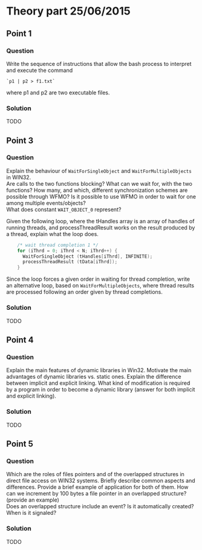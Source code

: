# Theory part 25/06/2015

## Point 1

### Question

Write the sequence of instructions that allow the bash process to interpret and execute the command

    `p1 | p2 > f1.txt`

where p1 and p2 are two executable files.

### Solution

TODO

## Point 3

### Question

Explain the behaviour of `WaitForSingleObject` and `WaitForMultipleObjects` in WIN32.  
Are calls to the two functions blocking? What can we wait for, with the two functions? How many, and which, different synchronization schemes are possible through WFMO? Is it possible to use WFMO in order to wait for one among multiple events/objects?  
What does constant `WAIT_OBJECT_0` represent?

Given the following loop, where the tHandles array is an array of handles of running threads, and processThreadResult works on the result produced by a thread, explain what the loop does.

```c
    /* wait thread completion 1 */
    for (iThrd = 0; iThrd < N; iThrd++) {
      WaitForSingleObject (tHandles[iThrd], INFINITE);
      processThreadResult (tData[iThrd]);
    }
```

Since the loop forces a given order in waiting for thread completion, write an alternative loop, based on `WaitForMultipleObjects`, where thread results are processed following an order given by thread completions.

### Solution

TODO

## Point 4

### Question

Explain the main features of dynamic libraries in Win32. Motivate the main advantages of dynamic libraries vs. static ones. Explain the difference between implicit and explicit linking. What kind of modification is required by a program in order to become a dynamic library (answer for both implicit and explicit linking).

### Solution

TODO

## Point 5

### Question

Which are the roles of files pointers and of the overlapped structures in direct file access on WIN32 systems. Briefly describe common aspects and differences. Provide a brief example of application for both of them. How can we increment by 100 bytes a file pointer in an overlapped structure? (provide an example)  
Does an overlapped structure include an event? Is it automatically created? When is it signaled?

### Solution

TODO